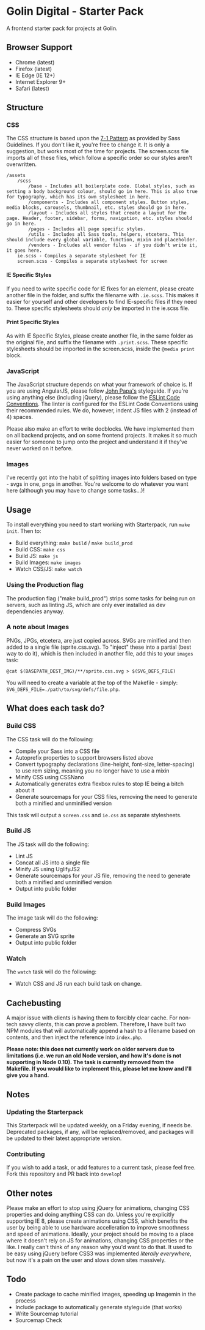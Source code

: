 # Golin Digital - Starter Pack
A frontend starter pack for projects at Golin.

## Browser Support
- Chrome (latest)
- Firefox (latest)
- IE Edge (IE 12+)
- Internet Explorer 9+
- Safari (latest)

## Structure
### CSS
The CSS structure is based upon the [7-1 Pattern](http://sass-guidelin.es/#the-7-1-pattern) as provided by Sass Guidelines. If you don't like it, you're free to change it. It is only a suggestion, but works most of the time for projects. The screen.scss file imports all of these  files, which follow a specific order so our styles aren't overwritten.

```
/assets
    /scss
        /base - Includes all boilerplate code. Global styles, such as setting a body background colour, should go in here. This is also true for typography, which has its own stylesheet in here.
        /components - Includes all component styles. Button styles, media blocks, carousels, thumbnail, etc. styles should go in here.
        /layout - Includes all styles that create a layout for the page. Header, footer, sidebar, forms, navigation, etc. styles should go in here.
        /pages - Includes all page specific styles.
        /utils - Includes all Sass tools, helpers, etcetera. This should include every global variable, function, mixin and placeholder.
        /vendors - Includes all vendor files - if you didn't write it, it goes here.
    ie.scss - Compiles a separate stylesheet for IE
    screen.scss - Compiles a separate stylesheet for screen
```

#### IE Specific Styles
If you need to write specific code for IE fixes for an element, please create another file in the folder, and suffix the filename with `.ie.scss`. This makes it easier for yourself and other developers to find IE-specific files if they need to. These specific stylesheets should _only_ be imported in the ie.scss file.

#### Print Specific Styles
As with IE Specific Styles, please create another file, in the same folder as the original file, and suffix the filename with `.print.scss`. These specific stylesheets should be imported in the screen.scss, inside the `@media print` block.

### JavaScript
The JavaScript structure depends on what your framework of choice is. If you are using AngularJS, please follow [John Papa's](https://github.com/johnpapa/angular-styleguide/blob/master/a1/README.md) styleguide. If you're using anything else (including jQuery), please follow the [ESLint Code Conventions](http://eslint.org/docs/developer-guide/code-conventions). The linter is configured for the ESLint Code Conventions using their recommended rules. We do, however, indent JS files with 2 (instead of 4) spaces.

Please also make an effort to write docblocks. We have implemented them on all backend projects, and on some frontend projects. It makes it so much easier for someone to jump onto the project and understand it if they've never worked on it before.

### Images
I've recently got into the habit of splitting images into folders based on type - svgs in one, pngs in another. You're welcome to do whatever you want here (although you may have to change some tasks...)!

## Usage
To install everything you need to start working with Starterpack, run `make init`. Then to:
- Build everything: `make build` / `make build_prod`
- Build CSS: `make css`
- Build JS: `make js`
- Build Images: `make images`
- Watch CSS/JS: `make watch`

### Using the Production flag
The production flag ("make build_prod") strips some tasks for being run on servers, such as linting JS, which are only ever installed as dev dependencies anyway.

### A note about Images
PNGs, JPGs, etcetera, are just copied across. SVGs are minified and then added to a single file (sprite.css.svg). To "inject" these into a partial (best way to do it), which is then included in another file, add this to your `images` task:
```
@cat $(BASEPATH_DEST_IMG)/**/sprite.css.svg > $(SVG_DEFS_FILE)
```
You will need to create a variable at the top of the Makefile - simply: `SVG_DEFS_FILE=./path/to/svg/defs/file.php`.

## What does each task do?
### Build CSS
The CSS task will do the following:
- Compile your Sass into a CSS file
- Autoprefix properties to support browsers listed above
- Convert typography declarations (line-height, font-size, letter-spacing) to use rem sizing, meaning you no longer have to use a mixin
- Minify CSS using CSSNano
- Automatically generates extra flexbox rules to stop IE being a bitch about it
- Generate sourcemaps for your CSS files, removing the need to generate both a minified and unminified version

This task will output a `screen.css` and `ie.css` as separate stylesheets.

### Build JS
The JS task will do the following:
- Lint JS
- Concat all JS into a single file
- Minify JS using UglifyJS2
- Generate sourcemaps for your JS file, removing the need to generate both a minified and unminified version
- Output into public folder

### Build Images
The image task will do the following:
- Compress SVGs
- Generate an SVG sprite
- Output into public folder

### Watch
The `watch` task will do the following:
- Watch CSS and JS run each build task on change.

## Cachebusting
A major issue with clients is having them to forcibly clear cache. For non-tech savvy clients, this can prove a problem. Therefore, I have built two NPM modules that will automatically append a hash to a filename based on contents, and then inject the reference into `index.php`.

**Please note: this does not currently work on older servers due to limitations (i.e. we run an old Node version, and how it's done is not supporting in Node 0.10). The task is currently removed from the Makefile. If you would like to implement this, please let me know and I'll give you a hand.**

## Notes
### Updating the Starterpack
This Starterpack will be updated weekly, on a Friday evening, if needs be. Deprecated packages, if any, will be replaced/removed, and packages will be updated to their latest appropriate version.

### Contributing
If you wish to add a task, or add features to a current task, please feel free. Fork this repository and PR back into `develop`!

## Other notes
Please make an effort to stop using jQuery for animations, changing CSS properties and doing anything CSS can do. Unless you're explicitly supporting IE 8, please create animations using CSS, which benefits the user by being able to use hardware accelleration to improve smoothness and speed of animations. Ideally, your project should be moving to a place where it doesn't rely on JS for animations, changing CSS properties or the like. I really can't think of any reason why you'd want to do that. It used to be easy using jQuery before CSS3 was implemented _literally everywhere_, but now it's a pain on the user and slows down sites massively.

## Todo
- Create package to cache minified images, speeding up Imagemin in the process
- Include package to automatically generate styleguide (that works)
- Write Sourcemap tutorial
- Sourcemap Check
